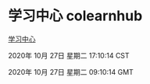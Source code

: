 # 学习中心 colearnhub
[学习中心](http://59.174.27.245:56308/colearnhub/)

2020年 10月 27日 星期二 17:10:14 CST

2020年 10月 27日 星期二 09:10:14 GMT
